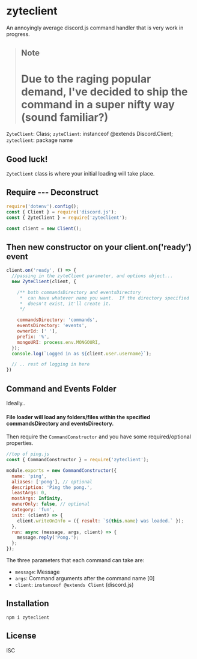 # zyteclient

An annoyingly average discord.js command handler that is very work in progress.

> ## Note
> 
> # Due to the raging popular demand, I've decided to ship the command in a super nifty way (sound familiar?)

  `ZyteClient`: Class; `zyteClient`: instanceof @extends Discord.Client; `zyteclient`: package name

 ## Good luck!

`ZyteClient` class is where your initial loading will take place.

## Require --- Deconstruct


```javascript
require('dotenv').config();
const { Client } = require('discord.js');
const { ZyteClient } = require('zyteclient');

const client = new Client();
```

## Then new constructor on your client.on('ready') event

```javascript
client.on('ready', () => {
  //passing in the zyteClient parameter, and options object...
  new ZyteClient(client, {

    /** both commandsDirectory and eventsDirectory
     *  can have whatever name you want.  If the directory specified 
     *  doesn't exist, it'll create it.
     */  

    commandsDirectory: 'commands',
    eventsDirectory: 'events',
    ownerId: [' '],
    prefix: '%',
    mongoURI: process.env.MONGOURI,
  });
  console.log(`Logged in as ${client.user.username}`);

  // .. rest of logging in here
})
```

## Command and Events Folder

Ideally..
#### File loader will load any folders/files within the specified commandsDirectory and eventsDirectory.

Then require the `CommandConstructor` and you have some required/optional properties.

```javascript
//top of ping.js
const { CommandConstructor } = require('zyteclient');

module.exports = new CommandConstructor({
  name: 'ping',
  aliases: ['pong'], // optional 
  description: 'Ping the pong.',
  leastArgs: 0,
  mostArgs: Infinity,
  ownerOnly: false, // optional
  category: 'fun',
  init: (client) => {
    client.writeOnInfo = ({ result: `${this.name} was loaded.` });
  },
  run: async (message, args, client) => {
    message.reply('Pong.');
  };
});
```
The three parameters that each command can take are:
* `message`: Message
* `args`: Command arguments after the command name [0]
* `client`: `instanceof @extends Client` (discord.js)

## Installation

```
npm i zyteclient
```

## License

ISC